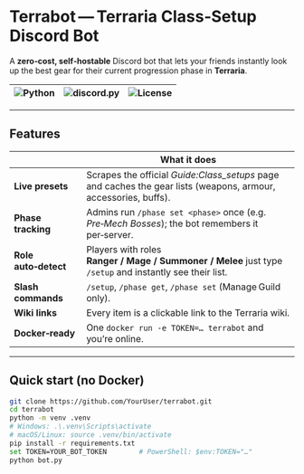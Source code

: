 # Terrabot — Terraria Class‑Setup Discord Bot

A **zero‑cost, self‑hostable** Discord bot that lets your friends
instantly look up the best gear for their current progression phase in **Terraria**.

<div align="center">

| ![Python](https://img.shields.io/badge/Python-3.11%2B-blue.svg) | ![discord.py](https://img.shields.io/badge/discord.py-2.5-lightgrey) | ![License](https://img.shields.io/badge/License-MIT-green) |
|:--:|:--:|:--:|

</div>

---

##  Features

|                     | What it does |
|---------------------|--------------|
| **Live presets**    | Scrapes the official *Guide:Class_setups* page and caches the gear lists (weapons, armour, accessories, buffs). |
| **Phase tracking**  | Admins run `/phase set <phase>` once (e.g. *Pre‑Mech Bosses*); the bot remembers it per‑server. |
| **Role auto‑detect**| Players with roles **Ranger / Mage / Summoner / Melee** just type `/setup` and instantly see their list. |
| **Slash commands**  | `/setup`, `/phase get`, `/phase set` (Manage Guild only). |
| **Wiki links**      | Every item is a clickable link to the Terraria wiki. |
| **Docker‑ready**    | One `docker run -e TOKEN=… terrabot` and you’re online. |

---

##  Quick start (no Docker)

```bash
git clone https://github.com/YourUser/terrabot.git
cd terrabot
python -m venv .venv
# Windows: .\.venv\Scripts\activate
# macOS/Linux: source .venv/bin/activate
pip install -r requirements.txt
set TOKEN=YOUR_BOT_TOKEN        # PowerShell: $env:TOKEN="…"
python bot.py
